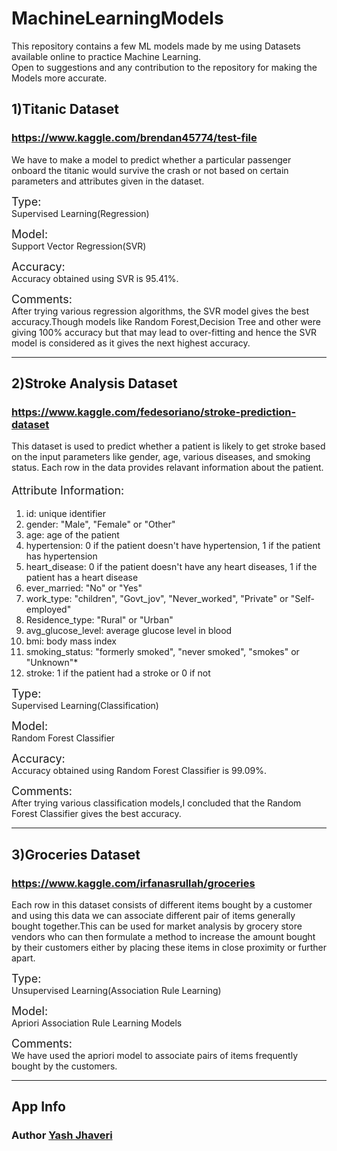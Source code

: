 # MachineLearningModels
This repository contains a few ML models made by me using Datasets available online to practice Machine Learning.<br />
Open to suggestions and any contribution to the repository for making the Models more accurate.

## <b>1)Titanic Dataset</b>
### https://www.kaggle.com/brendan45774/test-file
We have to make a model to predict whether a particular passenger onboard the titanic would survive the crash or not based on certain parameters and attributes given in the dataset.

<p><span style="font-size:18px;">Type:</span><br />
Supervised Learning(Regression)</p>
<p><span style="font-size:18px;">Model:</span><br />
Support Vector Regression(SVR)</p>
<p><span style="font-size:18px;">Accuracy:</span><br />
Accuracy obtained using SVR is 95.41%.</p>
<p><span style="font-size:18px;">Comments:</span><br />
After trying various regression algorithms, the SVR model gives the best accuracy.Though models like Random Forest,Decision Tree and other were giving 100% accuracy but that may lead to over-fitting and hence the SVR model is considered as it gives the next highest accuracy.</p>

<hr>

## <b>2)Stroke Analysis Dataset</b>
### https://www.kaggle.com/fedesoriano/stroke-prediction-dataset
This dataset is used to predict whether a patient is likely to get stroke based on the input parameters like gender, age, various diseases, and smoking status. Each row in the data provides relavant information about the patient.

<p style="font-size:18px;">Attribute Information:</p>

1. id: unique identifier
2. gender: "Male", "Female" or "Other"
3. age: age of the patient
4. hypertension: 0 if the patient doesn't have hypertension, 1 if the patient has hypertension
5. heart_disease: 0 if the patient doesn't have any heart diseases, 1 if the patient has a heart disease
6. ever_married: "No" or "Yes"
7. work_type: "children", "Govt_jov", "Never_worked", "Private" or "Self-employed"
8. Residence_type: "Rural" or "Urban"
9. avg_glucose_level: average glucose level in blood
10. bmi: body mass index
11. smoking_status: "formerly smoked", "never smoked", "smokes" or "Unknown"*
12. stroke: 1 if the patient had a stroke or 0 if not

<p><span style="font-size:18px;">Type:</span><br /> 
Supervised Learning(Classification)</p>
<p><span style="font-size:18px;">Model:</span><br />
Random Forest Classifier</p>
<p><span style="font-size:18px;">Accuracy:</span><br />
Accuracy obtained using Random Forest Classifier is 99.09%.</p>
<p><span style="font-size:18px;">Comments:</span><br />
After trying various classification models,I concluded that the Random Forest Classifier gives the best accuracy.</p>

<hr>

## <b>3)Groceries Dataset</b>
### https://www.kaggle.com/irfanasrullah/groceries
Each row in this dataset consists of different items bought by a customer and using this data we can associate different pair of items generally bought together.This can be used for market analysis by grocery store vendors who can then formulate a method to increase the amount bought by their customers either by placing these items in close proximity or further apart.

<p><span style="font-size:18px;">Type:</span><br />
Unsupervised Learning(Association Rule Learning)</p>
<p><span style="font-size:18px;">Model:</span><br />
Apriori Association Rule Learning Models</p>
<p><span style="font-size:18px;">Comments:</span><br />
We have used the apriori model to associate pairs of items frequently bought by the customers.</p>

<hr>

## App Info

### Author [Yash Jhaveri](https://www.linkedin.com/in/yash-jhaveri-3b0882192/)